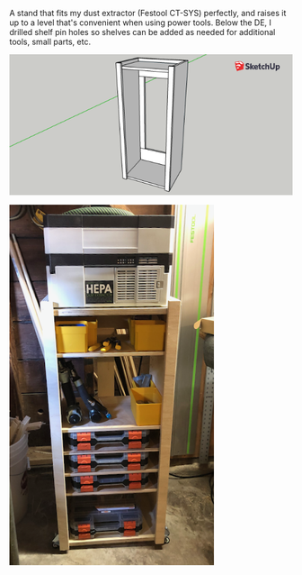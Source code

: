 A stand that fits my dust extractor (Festool CT-SYS) perfectly, and raises it
up to a level that's convenient when using power tools. Below the DE, I drilled
shelf pin holes so shelves can be added as needed for additional tools, small
parts, etc.

![](detoolstand.png)

![](../gallery/pics/IMG_0330.png)

